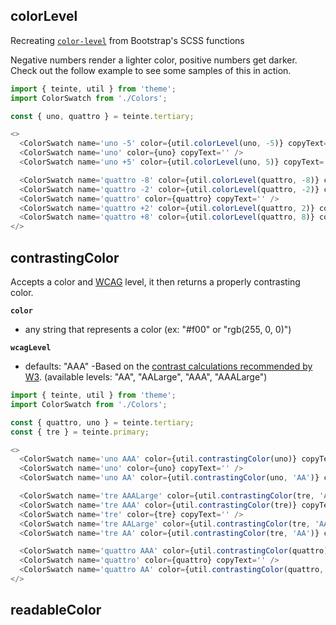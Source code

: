 ## colorLevel

Recreating [`color-level`](https://github.com/twbs/bootstrap/blob/08ba61e276a6393e8e2b97d56d2feb70a24fe22c/scss/_functions.scss#L97) from Bootstrap's SCSS functions

Negative numbers render a lighter color, positive numbers get darker. Check out the follow example to see some samples of this in action.

```js
import { teinte, util } from 'theme';
import ColorSwatch from './Colors';

const { uno, quattro } = teinte.tertiary;

<>
  <ColorSwatch name='uno -5' color={util.colorLevel(uno, -5)} copyText='' />
  <ColorSwatch name='uno' color={uno} copyText='' />
  <ColorSwatch name='uno +5' color={util.colorLevel(uno, 5)} copyText='' />

  <ColorSwatch name='quattro -8' color={util.colorLevel(quattro, -8)} copyText='' />
  <ColorSwatch name='quattro -2' color={util.colorLevel(quattro, -2)} copyText='' />
  <ColorSwatch name='quattro' color={quattro} copyText='' />
  <ColorSwatch name='quattro +2' color={util.colorLevel(quattro, 2)} copyText='' />
  <ColorSwatch name='quattro +8' color={util.colorLevel(quattro, 8)} copyText='' />
</>
```

## contrastingColor
Accepts a color and [WCAG](https://www.w3.org/TR/WCAG21/#distinguishable) level, it then returns a properly contrasting color.

**`color`**
  - any string that represents a color (ex: "#f00" or "rgb(255, 0, 0)")

**`wcagLevel`**
  - defaults: "AAA" -Based on the [contrast calculations recommended by W3](https://www.w3.org/WAI/WCAG21/Understanding/contrast-enhanced.html). (available levels: "AA", "AALarge", "AAA", "AAALarge")

```js
import { teinte, util } from 'theme';
import ColorSwatch from './Colors';

const { quattro, uno } = teinte.tertiary;
const { tre } = teinte.primary;

<>
  <ColorSwatch name='uno AAA' color={util.contrastingColor(uno)} copyText='' />
  <ColorSwatch name='uno' color={uno} copyText='' />
  <ColorSwatch name='uno AA' color={util.contrastingColor(uno, 'AA')} copyText='' />

  <ColorSwatch name='tre AAALarge' color={util.contrastingColor(tre, 'AAALarge')} copyText='' />
  <ColorSwatch name='tre AAA' color={util.contrastingColor(tre)} copyText='' />
  <ColorSwatch name='tre' color={tre} copyText='' />
  <ColorSwatch name='tre AALarge' color={util.contrastingColor(tre, 'AALarge')} copyText='' />
  <ColorSwatch name='tre AA' color={util.contrastingColor(tre, 'AA')} copyText='' />

  <ColorSwatch name='quattro AAA' color={util.contrastingColor(quattro)} copyText='' />
  <ColorSwatch name='quattro' color={quattro} copyText='' />
  <ColorSwatch name='quattro AA' color={util.contrastingColor(quattro, 'AA')} copyText='' />
</>
```

## readableColor
